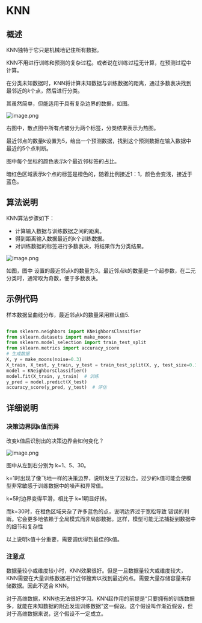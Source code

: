 # KNN

## 概述

KNN独特于它只是机械地记住所有数据。

KNN不用进行训练和预测的复杂过程。或者说在训练过程无计算，在预测过程中计算。

在分类未知数据时，KNN将计算未知数据与训练数据的距离，通过多数表决找到最邻近的$k$个点，然后进行分类。

其虽然简单，但能适用于具有复杂边界的数据，如图。

![image.png](images/1.png)

右图中，散点图中所有点被分为两个标签，分类结果表示为热图。

最近邻点的数量k设置为5，给出一个预测数据，找到这个预测数据在输入数据中最近的5个点判断。

图中每个坐标的颜色表示k个最近邻标签的占比。

暗红色区域表示k个点的标签是橙色的，随着比例接近1：1，颜色会变浅，接近于蓝色。

## 算法说明

KNN算法步骤如下：

- 计算输入数据与训练数据之间的距离。
- 得到距离输入数据最近的k个训练数据。
- 对训练数据的标签进行多数表决，将结果作为分类结果。

![image.png](images/2.png)

如图，图中 设置的最近邻点k的数量为3。最近邻点k的数量是一个超参数，在二元分类时，通常取为奇数，便于多数表决。 

## 示例代码

样本数据呈曲线分布，最近邻点k的数量采用默认值5.

``` python

from sklearn.neighbors import KNeighborsClassifier
from sklearn.datasets import make_moons
from sklearn.model_selection import train_test_split
from sklearn.metrics import accuracy_score
# 生成数据
X, y = make_moons(noise=0.3)
X_train, X_test, y_train, y_test = train_test_split(X, y, test_size=0.3)
model = KNeighborsClassifier()
model.fit(X_train, y_train)  # 训练
y_pred = model.predict(X_test)
accuracy_score(y_pred, y_test)  # 评估

```

## 详细说明

### 决策边界因k值而异

改变k值后识别出的决策边界会如何变化？

![image.png](images/3.png)

图中从左到右分别为 k=1、5、30。

k=1时出现了像飞地一样的决策边界，说明发生了过拟合。过少的k值可能会使模型非常敏感于训练数据中的噪声和异常值。

k=5时边界变得平滑，相比于 k=1明显好转。

而k=30时，在橙色区域夹杂了许多蓝色的点，说明边界过于宽松导致 错误的判断。它会更多地依赖于全局模式而非局部数据。这样，模型可能无法捕捉到数据中的细节和复杂性

以上说明k值十分重要，需要调优得到最佳的k值。

### 注意点

数据量较小或维度较小时，KNN效果很好。但是一旦数据量较大或维度较大，KNN需要在大量训练数据进行近邻搜索以找到最近的点。需要大量存储容量来存储数据。因此不适合 KNN。  

对于高维数据，KNN也无法很好学习。KNN起作用的前提是“只要拥有的训练数据多，就能在未知数据的附近发现训练数据”这一假设。这个假设叫作渐近假设，但对于高维数据来说，这个假设不一定成立。